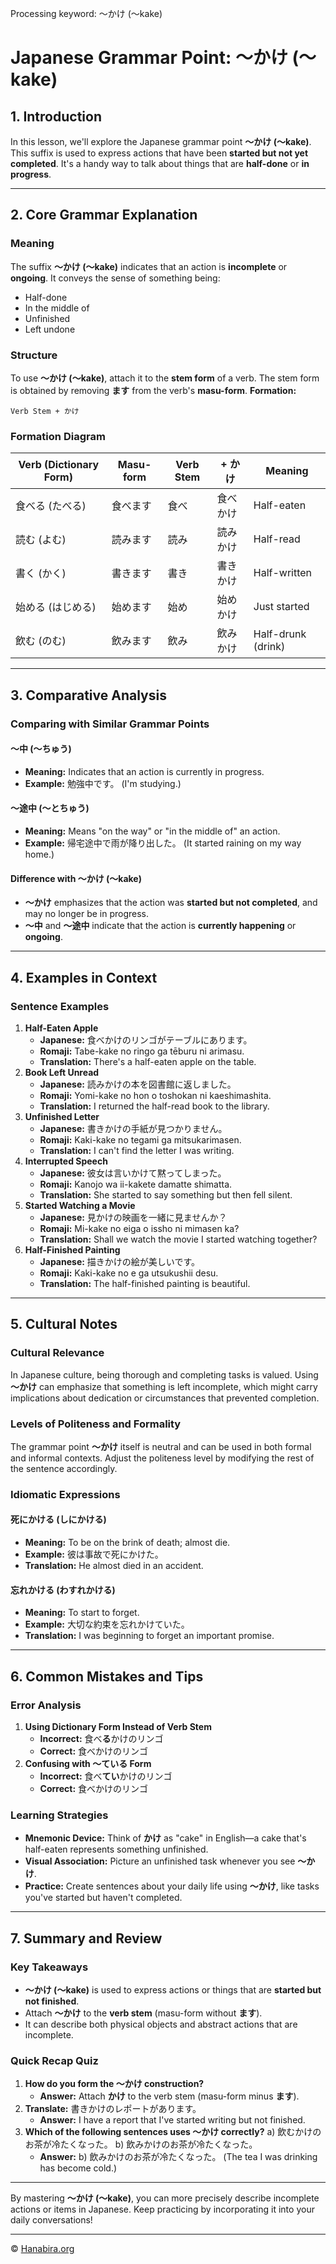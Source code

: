 Processing keyword: ～かけ (〜kake)
# Japanese Grammar Point: ～かけ (〜kake)

## 1. Introduction
In this lesson, we'll explore the Japanese grammar point **～かけ (〜kake)**. This suffix is used to express actions that have been **started but not yet completed**. It's a handy way to talk about things that are **half-done** or **in progress**.

---
## 2. Core Grammar Explanation
### Meaning
The suffix **～かけ (〜kake)** indicates that an action is **incomplete** or **ongoing**. It conveys the sense of something being:
- Half-done
- In the middle of
- Unfinished
- Left undone
### Structure
To use **～かけ (〜kake)**, attach it to the **stem form** of a verb. The stem form is obtained by removing **ます** from the verb's **masu-form**.
**Formation:**
```
Verb Stem + かけ
```
### Formation Diagram
| Verb (Dictionary Form) | Masu-form   | Verb Stem | + かけ | Meaning                      |
|------------------------|-------------|-----------|--------|------------------------------|
| 食べる (たべる)           | 食べます      | 食べ      | 食べかけ  | Half-eaten                   |
| 読む (よむ)             | 読みます      | 読み      | 読みかけ  | Half-read                    |
| 書く (かく)             | 書きます      | 書き      | 書きかけ  | Half-written                 |
| 始める (はじめる)         | 始めます      | 始め      | 始めかけ  | Just started                 |
| 飲む (のむ)             | 飲みます      | 飲み      | 飲みかけ  | Half-drunk (drink)           |
---
## 3. Comparative Analysis
### Comparing with Similar Grammar Points
#### ～中 (〜ちゅう)
- **Meaning:** Indicates that an action is currently in progress.
- **Example:** 勉強中です。 (I'm studying.)
#### ～途中 (〜とちゅう)
- **Meaning:** Means "on the way" or "in the middle of" an action.
- **Example:** 帰宅途中で雨が降り出した。 (It started raining on my way home.)
#### **Difference with ～かけ (〜kake)**
- **～かけ** emphasizes that the action was **started but not completed**, and may no longer be in progress.
- **～中** and **～途中** indicate that the action is **currently happening** or **ongoing**.
---
## 4. Examples in Context
### Sentence Examples
1. **Half-Eaten Apple**
   - **Japanese:** 食べかけのリンゴがテーブルにあります。
   - **Romaji:** Tabe-kake no ringo ga tēburu ni arimasu.
   - **Translation:** There's a half-eaten apple on the table.
2. **Book Left Unread**
   - **Japanese:** 読みかけの本を図書館に返しました。
   - **Romaji:** Yomi-kake no hon o toshokan ni kaeshimashita.
   - **Translation:** I returned the half-read book to the library.
3. **Unfinished Letter**
   - **Japanese:** 書きかけの手紙が見つかりません。
   - **Romaji:** Kaki-kake no tegami ga mitsukarimasen.
   - **Translation:** I can't find the letter I was writing.
4. **Interrupted Speech**
   - **Japanese:** 彼女は言いかけて黙ってしまった。
   - **Romaji:** Kanojo wa ii-kakete damatte shimatta.
   - **Translation:** She started to say something but then fell silent.
5. **Started Watching a Movie**
   - **Japanese:** 見かけの映画を一緒に見ませんか？
   - **Romaji:** Mi-kake no eiga o issho ni mimasen ka?
   - **Translation:** Shall we watch the movie I started watching together?
6. **Half-Finished Painting**
   - **Japanese:** 描きかけの絵が美しいです。
   - **Romaji:** Kaki-kake no e ga utsukushii desu.
   - **Translation:** The half-finished painting is beautiful.
---
## 5. Cultural Notes
### Cultural Relevance
In Japanese culture, being thorough and completing tasks is valued. Using **～かけ** can emphasize that something is left incomplete, which might carry implications about dedication or circumstances that prevented completion.
### Levels of Politeness and Formality
The grammar point **～かけ** itself is neutral and can be used in both formal and informal contexts. Adjust the politeness level by modifying the rest of the sentence accordingly.
### Idiomatic Expressions
#### 死にかける (しにかける)
- **Meaning:** To be on the brink of death; almost die.
- **Example:** 彼は事故で死にかけた。
- **Translation:** He almost died in an accident.
#### 忘れかける (わすれかける)
- **Meaning:** To start to forget.
- **Example:** 大切な約束を忘れかけていた。
- **Translation:** I was beginning to forget an important promise.
---
## 6. Common Mistakes and Tips
### Error Analysis
1. **Using Dictionary Form Instead of Verb Stem**
   - **Incorrect:** 食べ**る**かけのリンゴ
   - **Correct:** 食べかけのリンゴ
2. **Confusing with ～ている Form**
   - **Incorrect:** 食べ**てい**かけのリンゴ
   - **Correct:** 食べかけのリンゴ
### Learning Strategies
- **Mnemonic Device:** Think of **かけ** as "cake" in English—a cake that's half-eaten represents something unfinished.
- **Visual Association:** Picture an unfinished task whenever you see **～かけ**.
- **Practice:** Create sentences about your daily life using **～かけ**, like tasks you've started but haven't completed.
---
## 7. Summary and Review
### Key Takeaways
- **～かけ (〜kake)** is used to express actions or things that are **started but not finished**.
- Attach **～かけ** to the **verb stem** (masu-form without **ます**).
- It can describe both physical objects and abstract actions that are incomplete.
### Quick Recap Quiz
1. **How do you form the ～かけ construction?**
   - **Answer:** Attach **かけ** to the verb stem (masu-form minus **ます**).
2. **Translate:** 書きかけのレポートがあります。
   - **Answer:** I have a report that I've started writing but not finished.
3. **Which of the following sentences uses ～かけ correctly?**
   a) 飲むかけのお茶が冷たくなった。
   b) 飲みかけのお茶が冷たくなった。
   - **Answer:** b) 飲みかけのお茶が冷たくなった。 (The tea I was drinking has become cold.)
---
By mastering **～かけ (〜kake)**, you can more precisely describe incomplete actions or items in Japanese. Keep practicing by incorporating it into your daily conversations!


---

© [Hanabira.org](https://hanabira.org)
